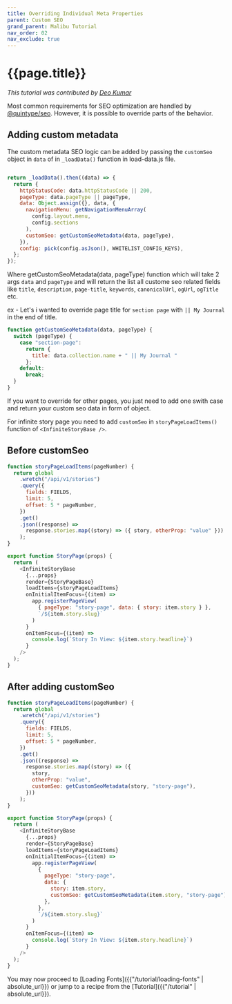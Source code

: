 ```yaml
---
title: Overriding Individual Meta Properties
parent: Custom SEO
grand_parent: Malibu Tutorial
nav_order: 02
nav_exclude: true
---
```


# {{page.title}}

_This tutorial was contributed by [Deo Kumar](https://www.linkedin.com/in/deo-kumar)_

Most common requirements for SEO optimization are handled by [@quintype/seo](https://developers.quintype.com/quintype-node-seo/). However, it is possible to override parts of the behavior.

## Adding custom metadata

The custom metadata SEO logic can be added by passing the `customSeo` object in `data` of in `_loadData()` function in load-data.js file.

```javascript

return _loadData().then((data) => {
  return {
    httpStatusCode: data.httpStatusCode || 200,
    pageType: data.pageType || pageType,
    data: Object.assign({}, data, {
      navigationMenu: getNavigationMenuArray(
        config.layout.menu,
        config.sections
      ),
      customSeo: getCustomSeoMetadata(data, pageType),
    }),
    config: pick(config.asJson(), WHITELIST_CONFIG_KEYS),
  };
});

```
Where getCustomSeoMetadata(data, pageType) function which will take 2 args `data` and `pageType` and will return the list all custome seo related fields like `title`, `description`, `page-title`, `keywords`, `canonicalUrl`, `ogUrl`, `ogTitle` etc.

ex - Let's i wanted to override page title for `section page` with `|| My Journal` in the end of title. 

```javascript
function getCustomSeoMetadata(data, pageType) {
  switch (pageType) {
    case "section-page":
      return {
        title: data.collection.name + " || My Journal "
      };
    default:
      break;
  }
}
```
If you want to override for other pages, you just need to add one swith case and return your custom seo data in form of object. 
 
 For infinite story page you need to add `customSeo` in `storyPageLoadItems()` function of `<InfiniteStoryBase />`.

## Before customSeo

```javascript
function storyPageLoadItems(pageNumber) {
  return global
    .wretch("/api/v1/stories")
    .query({
      fields: FIELDS,
      limit: 5,
      offset: 5 * pageNumber,
    })
    .get()
    .json((response) =>
      response.stories.map((story) => ({ story, otherProp: "value" }))
    );
}

export function StoryPage(props) {
  return (
    <InfiniteStoryBase
      {...props}
      render={StoryPageBase}
      loadItems={storyPageLoadItems}
      onInitialItemFocus={(item) =>
        app.registerPageView(
          { pageType: "story-page", data: { story: item.story } },
          `/${item.story.slug}`
        )
      }
      onItemFocus={(item) =>
        console.log(`Story In View: ${item.story.headline}`)
      }
    />
  );
}
```

## After adding customSeo

```javascript
function storyPageLoadItems(pageNumber) {
  return global
    .wretch("/api/v1/stories")
    .query({
      fields: FIELDS,
      limit: 5,
      offset: 5 * pageNumber,
    })
    .get()
    .json((response) =>
      response.stories.map((story) => ({
        story,
        otherProp: "value",
        customSeo: getCustomSeoMetadata(story, "story-page"),
      }))
    );
}

export function StoryPage(props) {
  return (
    <InfiniteStoryBase
      {...props}
      render={StoryPageBase}
      loadItems={storyPageLoadItems}
      onInitialItemFocus={(item) =>
        app.registerPageView(
          {
            pageType: "story-page",
            data: {
              story: item.story,
              customSeo: getCustomSeoMetadata(item.story, "story-page"),
            },
          },
          `/${item.story.slug}`
        )
      }
      onItemFocus={(item) =>
        console.log(`Story In View: ${item.story.headline}`)
      }
    />
  );
}
```

You may now proceed to [Loading Fonts]({{"/tutorial/loading-fonts" | absolute_url}}) or jump to a recipe from the [Tutorial]({{"/tutorial" | absolute_url}}).
